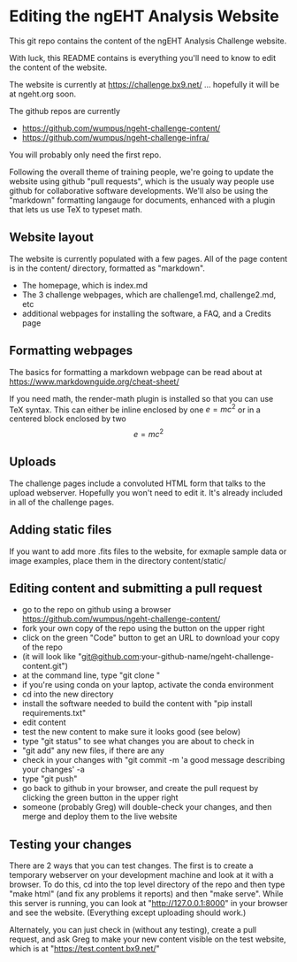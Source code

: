 # Editing the ngEHT Analysis Website

This git repo contains the content of the ngEHT Analysis Challenge website.

With luck, this README contains is everything you'll need to know to
edit the content of the website.

The website is currently at https://challenge.bx9.net/ ...
hopefully it will be at ngeht.org soon.

The github repos are currently
- https://github.com/wumpus/ngeht-challenge-content/
- https://github.com/wumpus/ngeht-challenge-infra/

You will probably only need the first repo.

Following the overall theme of training people, we're going to update
the website using github "pull requests", which is the usualy way
people use github for collaborative software developments. We'll also
be using the "markdown" formatting langauge for documents, enhanced
with a plugin that lets us use TeX to typeset math.

## Website layout

The website is currently populated with a few pages. All of the page
content is in the content/ directory, formatted as "markdown".

- The homepage, which is index.md
- The 3 challenge webpages, which are challenge1.md, challenge2.md, etc
- additional webpages for installing the software, a FAQ, and a Credits page

## Formatting webpages

The basics for formatting a markdown webpage can be read about at
https://www.markdownguide.org/cheat-sheet/

If you need math, the render-math plugin is installed so that you can
use TeX syntax. This can either be inline enclosed by one $e=mc^2$ or
in a centered block enclosed by two $$e = mc^2$$

## Uploads

The challenge pages include a convoluted HTML form that talks to the
upload webserver. Hopefully you won't need to edit it. It's already included
in all of the challenge pages.

## Adding static files

If you want to add more .fits files to the website, for exmaple sample data or
image examples, place them in the directory content/static/

## Editing content and submitting a pull request

- go to the repo on github using a browser https://github.com/wumpus/ngeht-challenge-content/
- fork your own copy of the repo using the button on the upper right
- click on the green "Code" button to get an URL to download your copy of the repo
- (it will look like "git@github.com:your-github-name/ngeht-challenge-content.git")
- at the command line, type "git clone <url>"
- if you're using conda on your laptop, activate the conda environment
- cd into the new directory
- install the software needed to build the content with "pip install requirements.txt"
- edit content
- test the new content to make sure it looks good (see below)
- type "git status" to see what changes you are about to check in
- "git add" any new files, if there are any
- check in your changes with "git commit -m 'a good message describing your changes' -a
- type "git push"
- go back to github in your browser, and create the pull request by clicking the green button in the upper right
- someone (probably Greg) will double-check your changes, and then merge and deploy them to the live website

## Testing your changes

There are 2 ways that you can test changes. The first is to create a
temporary webserver on your development machine and look at it with a
browser. To do this, cd into the top level directory of the repo and
then type "make html" (and fix any problems it reports) and then "make
serve". While this server is running, you can look at
"http://127.0.0.1:8000" in your browser and see the
website. (Everything except uploading should work.)

Alternately, you can just check in (without any testing), create a
pull request, and ask Greg to make your new content visible on the
test website, which is at "https://test.content.bx9.net/"
